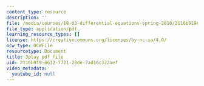```yaml
---
content_type: resource
description: ''
file: /media/courses/18-03-differential-equations-spring-2010/2116b9196632772128de7ad16c322aef_sZ2qulI6GEk.pdf
file_type: application/pdf
learning_resource_types: []
license: https://creativecommons.org/licenses/by-nc-sa/4.0/
ocw_type: OCWFile
resourcetype: Document
title: 3play pdf file
uid: 2116b919-6632-7721-28de-7ad16c322aef
video_metadata:
  youtube_id: null
---
```

